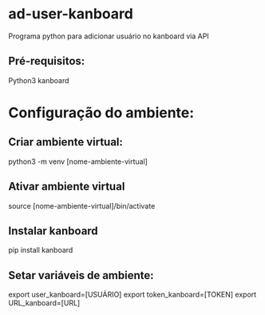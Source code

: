 # ad-user-kanboard
Programa python para adicionar usuário no kanboard via API

## Pré-requisitos:

Python3
kanboard

# Configuração do ambiente:
## Criar ambiente virtual:
python3 -m venv [nome-ambiente-virtual]
## Ativar ambiente virtual
source [nome-ambiente-virtual]/bin/activate
## Instalar kanboard

pip install kanboard

## Setar variáveis de ambiente:

export user_kanboard=[USUÁRIO]
export token_kanboard=[TOKEN]
export URL_kanboard=[URL]